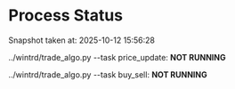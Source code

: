 # Process Status

Snapshot taken at: 2025-10-12 15:56:28

../wintrd/trade_algo.py --task price_update: **NOT RUNNING**

../wintrd/trade_algo.py --task buy_sell: **NOT RUNNING**

